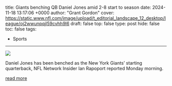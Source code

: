 title: Giants benching QB Daniel Jones amid 2-8 start to season
date: 2024-11-18 13:17:06 +0000
author: "Grant Gordon"
cover: https://static.www.nfl.com/image/upload/t_editorial_landscape_12_desktop/league/oj2wwunpqjl59cvhh9l6
draft: false
top: false
type: post
hide: false
toc: false
tags:
  - Sports
---

![](https://static.www.nfl.com/image/upload/t_editorial_landscape_12_desktop/league/oj2wwunpqjl59cvhh9l6)

Daniel Jones has been benched as the New York Giants’ starting quarterback, NFL Network Insider Ian Rapoport reported Monday morning.

[read more](https://www.nfl.com/news/giants-benching-qb-daniel-jones-amid-2-8-start-to-season)
